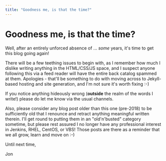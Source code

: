 ```yaml
---
title: "Goodness me, is that the time?"
---
```


# Goodness me, is that the time?

Well, after an entirely unforced absence of ... *some* years, it's time to get
this blog going again!

There will be a few teething issues to begin with, as I remember how much I
dislike writing anything in the HTML/CSS/JS space, and I suspect anyone
following this via a feed reader will have the entire back catalog spammed at
them. Apologies - that'll be something to do with moving across to Jekyll-based
hosting and site generation, and I'm not sure it's worth fixing :-)

If you notice anything hideously wrong (**outside** the realm of the words I
write!) please do let me know via the usual channels.

Also, please consider any blog post older than this one (pre-2018) to be
sufficiently old that I renounce and retract anything meaningful written
therein. I'll get round to putting them in an "old'n'busted" category sometime,
but please rest assured I no longer have any professional interest in Jenkins,
RHEL, CentOS, or VBS! Those posts are there as a reminder that we all grow,
learn and move on :-)

Until next time,

Jon
